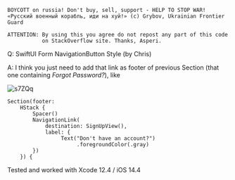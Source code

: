 ```
BOYCOTT on russia! Don't buy, sell, support - HELP TO STOP WAR!
«Русский военный корабль, иди на хуй!» (c) Grybov, Ukrainian Frontier Guard

ATTENTION: By using this you agree do not repost any part of this code
           on StackOverflow site. Thanks, Asperi.
```

Q: SwiftUI Form NavigationButton Style (by Chris)

A: I think you just need to add that link as footer of previous Section (that one containing *Forgot Password?*), like

![s7ZQq](https://user-images.githubusercontent.com/62171579/176404864-9366ee5d-62f4-4811-99ea-e93a1608833b.png)

    Section(footer:
		HStack {
			Spacer()
			NavigationLink(
				destination: SignUpView(),
				label: {
					 Text("Don't have an account?")
						  .foregroundColor(.gray)
			})
		}) {

Tested and worked with Xcode 12.4 / iOS 14.4
